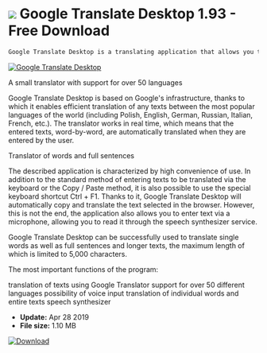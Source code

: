 # ![](https://cdn.softexe.net/static/icon/3/google-translate-desktop-8169.png) Google Translate Desktop 1.93 - Free Download

```sh
Google Translate Desktop is a translating application that allows you to use Google Translator without having to launch a web browser.
```
[![Google Translate Desktop](https://gallery.dpcdn.pl/imgc/Tools/91017/g_-_420x350_1.5_-_xc81f75a8-807b-49d7-a157-564906bb308b.png)](https://softexe.net/win/education-science/languages/google-translate-desktop:hpfa.html)

A small translator with support for over 50 languages
 
 Google Translate Desktop is based on Google's infrastructure, thanks to which it enables efficient translation of any texts between the most popular languages ​​of the world (including Polish, English, German, Russian, Italian, French, etc.). The translator works in real time, which means that the entered texts, word-by-word, are automatically translated when they are entered by the user.
 
 Translator of words and full sentences
 
 The described application is characterized by high convenience of use. In addition to the standard method of entering texts to be translated via the keyboard or the Copy / Paste method, it is also possible to use the special keyboard shortcut Ctrl + F1. Thanks to it, Google Translate Desktop will automatically copy and translate the text selected in the browser. However, this is not the end, the application also allows you to enter text via a microphone, allowing you to read it through the speech synthesizer service.
 
 Google Translate Desktop can be successfully used to translate single words as well as full sentences and longer texts, the maximum length of which is limited to 5,000 characters.
 
 The most important functions of the program:
 
 translation of texts using Google Translator
 support for over 50 different languages
 possibility of voice input
 translation of individual words and entire texts
 speech synthesizer


- **Update:** Apr 28 2019
- **File size:** 1.10 MB

[![Download](https://cdn.softexe.net/static/img/download.png)](https://softexe.net/win/education-science/languages/google-translate-desktop:hpfa.html)

